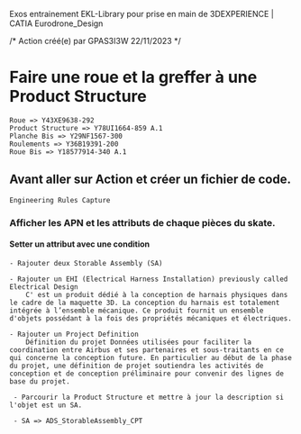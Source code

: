 

Exos entrainement EKL-Library pour prise en main de 3DEXPERIENCE | CATIA
Eurodrone_Design

/* Action créé(e) par GPAS3I3W 22/11/2023 */

# Faire une roue et la greffer à une Product Structure   

    Roue => Y43XE9638-292
    Product Structure => Y78UI1664-859 A.1
    Planche Bis => Y29NF1567-300
    Roulements => Y36B19391-200
    Roue Bis => Y18577914-340 A.1

   
## Avant aller sur Action et créer un fichier de code.
    Engineering Rules Capture

### Afficher les APN et les attributs de chaque pièces du skate.

#### Setter un attribut avec une condition
    - Rajouter deux Storable Assembly (SA)

    - Rajouter un EHI (Electrical Harness Installation) previously called Electrical Design
        C' est un produit dédié à la conception de harnais physiques dans le cadre de la maquette 3D. La conception du harnais est totalement intégrée à l’ensemble mécanique. Ce produit fournit un ensemble d'objets possédant à la fois des propriétés mécaniques et électriques.

    - Rajouter un Project Definition 
        Définition du projet Données utilisées pour faciliter la coordination entre Airbus et ses partenaires et sous-traitants en ce qui concerne la conception future. En particulier au début de la phase du projet, une définition de projet soutiendra les activités de conception et de conception préliminaire pour convenir des lignes de base du projet.

     - Parcourir la Product Structure et mettre à jour la description si l'objet est un SA.

     - SA => ADS_StorableAssembly_CPT
